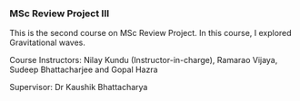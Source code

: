 ### MSc Review Project III
This is the second course on MSc Review Project.
In this course, I explored Gravitational waves.

Course Instructors: Nilay Kundu (Instructor-in-charge), Ramarao Vijaya, Sudeep Bhattacharjee and Gopal Hazra

Supervisor: Dr Kaushik Bhattacharya
